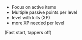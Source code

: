 * Focus on active items
* Multiple passive points per level
* level with kills (XP)
* more XP needed per level

(Fast start, tappers off)